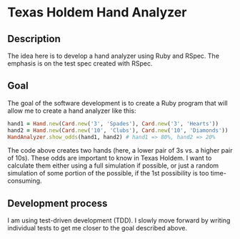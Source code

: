 # Texas Holdem Hand Analyzer

## Description
The idea here is to develop a hand analyzer using Ruby and RSpec. The emphasis is on the test spec created with RSpec.

## Goal
The goal of the software development is to create a Ruby program that will allow me to create a hand analyzer like this:

```ruby
hand1 = Hand.new(Card.new('3', 'Spades'), Card.new('3', 'Hearts'))
hand2 = Hand.new(Card.new('10', 'Clubs'), Card.new('10', 'Diamonds'))
HandAnalyzer.show_odds(hand1, hand2) # hand1 => 80%, hand2 => 20%
```

The code above creates two hands (here, a lower pair of 3s vs. a higher pair of 10s). These odds are important to know in Texas Holdem. I want to calculate them either using a full simulation if possible, or just a random simulation of some portion of the possible, if the 1st possibility is too time-consuming.

## Development process
I am using test-driven development (TDD). I slowly move forward by writing individual tests to get me closer to the goal described above.
